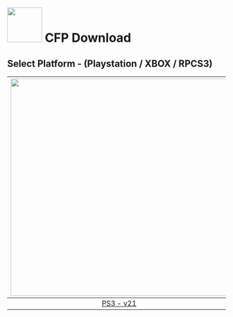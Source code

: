 # <img width="80" src="https://github.com/dylanhale/ScorebugMods/blob/main/assets/images/CFP.png"> CFP Download

## Select Platform - (Playstation / XBOX / RPCS3)

| <img width="500" src="https://github.com/dylanhale/ScorebugMods/blob/main/assets/images/Playstation.png"> | <img width="500" src="https://github.com/dylanhale/ScorebugMods/blob/main/assets/images/Xbox.png"> | <img width="500" src="https://github.com/dylanhale/ScorebugMods/blob/main/assets/images/RPCS3.png"> |
| :---:|:---:|:---:|
| [PS3 - v21](https://www.mediafire.com/file/sov6ftprei3f2sy/cfp_qkl_patch.zip/file) |  [XBOX - Coming Soon]() | [RPCS3 - v21](https://www.mediafire.com/file/sov6ftprei3f2sy/cfp_qkl_patch.zip/file) |


